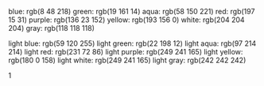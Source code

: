 
blue: rgb(8 48 218)
green: rgb(19 161 14)
aqua: rgb(58 150 221)
red: rgb(197 15 31)
purple: rgb(136 23 152)
yellow: rgb(193 156 0)
white: rgb(204 204 204)
gray: rgb(118 118 118)

light blue: rgb(59 120 255)
light green: rgb(22 198 12)
light aqua: rgb(97 214 214)
light red: rgb(231 72 86)
light purple: rgb(249 241 165)
light yellow: rgb(180 0 158)
light white: rgb(249 241 165)
light gray: rgb(242 242 242)

1
